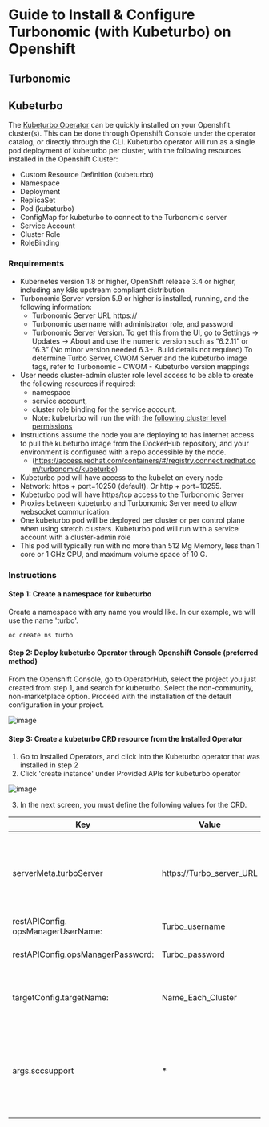 # Guide to Install & Configure Turbonomic (with Kubeturbo) on Openshift 

## Turbonomic 


## Kubeturbo

The [Kubeturbo Operator](https://operatorhub.io/operator/kubeturbo "Kubeturbo Operator") can be quickly installed on your Openshfit cluster(s). This can be done through Openshift Console under the operator catalog, or directly through the CLI. Kubeturbo operator will run as a single pod deployment of kubeturbo per cluster, with the following resources installed in the Openshift Cluster:

* Custom Resource Definition (kubeturbo)
* Namespace
* Deployment	
* ReplicaSet
* Pod (kubeturbo)
* ConfigMap for kubeturbo to connect to the Turbonomic server
* Service Account
* Cluster Role 
* RoleBinding

### Requirements
* Kubernetes version 1.8 or higher, OpenShift release 3.4 or higher, including any k8s upstream compliant distribution
* Turbonomic Server version 5.9 or higher is installed, running, and the following information:
  * Turbonomic Server URL https://
  * Turbonomic username with administrator role, and password
  * Turbonomic Server Version. To get this from the UI, go to Settings -> Updates -> About and use the numeric version such as “6.2.11” or “6.3” (No minor version needed 6.3+. Build details not required) To determine Turbo Server, CWOM Server and the kubeturbo image tags, refer to Turbonomic - CWOM - Kubeturbo version mappings
* User needs cluster-admin cluster role level access to be able to create the following resources if required: 
  * namespace
  * service account,
  * cluster role binding for the service account.
   * Note: kubeturbo will run the with the [following cluster level permissions](https://github.com/ericbannon/kubeturbo-openshift/blob/main/deploy/clusterole.yaml "Permissions") 
* Instructions assume the node you are deploying to has internet access to pull the kubeturbo image from the DockerHub repository, and your environment is configured with a repo accessible by the node.
  * (https://access.redhat.com/containers/#/registry.connect.redhat.com/turbonomic/kubeturbo)
* Kubeturbo pod will have access to the kubelet on every node
* Network: https + port=10250 (default). Or http + port=10255.
* Kubeturbo pod will have https/tcp access to the Turbonomic Server
* Proxies between kubeturbo and Turbonomic Server need to allow websocket communication.
* One kubeturbo pod will be deployed per cluster or per control plane when using stretch clusters. Kubeturbo pod will run with a service account with a cluster-admin role
* This pod will typically run with no more than 512 Mg Memory, less than 1 core or 1 GHz CPU, and maximum volume space of 10 G.

### Instructions

#### Step 1: Create a namespace for kubeturbo

Create a namespace with any name you would like. In our example, we will use the name 'turbo'. 

```
oc create ns turbo
```

#### Step 2: Deploy kubeturbo Operator through Openshift Console (preferred method)

From the Openshift Console, go to OperatorHub, select the project you just created from step 1, and search for kubeturbo. Select the non-community, non-marketplace option. Proceed with the installation of the default configuration in your project. 

![image](https://user-images.githubusercontent.com/34694236/136431873-4f63f032-5198-445f-9b27-1bcefa65d820.png)

#### Step 3: Create a kubeturbo CRD resource from the Installed Operator

1. Go to Installed Operators, and click into the Kubeturbo operator that was installed in step 2
2. Click 'create instance' under Provided APIs for kubeturbo operator 

![image](https://user-images.githubusercontent.com/34694236/136433519-1ed63794-1271-4b44-ac18-b4ff6a2db960.png)

3. In the next screen, you must define the following values for the CRD. 

Key                 |  Value                   | Description           
-----------------   | --------------------     | -------------
serverMeta.turboServer         | https://Turbo_server_URL | The turbonomic platform's https address (lb, route, external IP, etc...) 
restAPIConfig. opsManagerUserName: | Turbo_username           | default is administrator
restAPIConfig.opsManagerPassword: | Turbo_password           | configured during setup of t8c
targetConfig.targetName:         | Name_Each_Cluster        | a unique name for the managed kubeturbo cluster
args.sccsupport                  | *                        | Include a value of * in order to enable support of actions that move container pods



